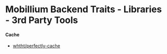 # Mobillium Backend Traits - Libraries - 3rd Party Tools


#### Cache
- [whtht/perfectly-cache](https://whtht.github.io/perfectly-cache/)

